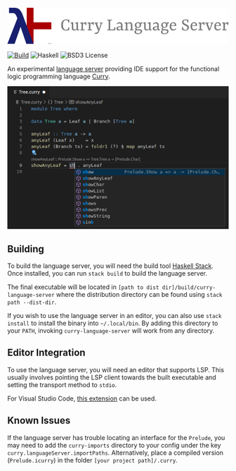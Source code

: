 ![Curry Language Server](images/banner.svg)

[![Build](https://github.com/fwcd/curry-language-server/actions/workflows/build.yml/badge.svg)](https://github.com/fwcd/curry-language-server/actions/workflows/build.yml)
![Haskell](https://img.shields.io/badge/language-Haskell-7363a3.svg)
![BSD3 License](https://img.shields.io/badge/license-BSD3-333333.svg)

An experimental [language server](https://microsoft.github.io/language-server-protocol/) providing IDE support for the functional logic programming language [Curry](https://en.wikipedia.org/wiki/Curry_(programming_language)).

![Screenshot](images/screenshot.png)

## Building
To build the language server, you will need the build tool [Haskell Stack](https://docs.haskellstack.org). Once installed, you can run `stack build` to build the language server.

The final executable will be located in `[path to dist dir]/build/curry-language-server` where the distribution directory can be found using `stack path --dist-dir`.

If you wish to use the language server in an editor, you can also use `stack install` to install the binary into `~/.local/bin`. By adding this directory to your `PATH`, invoking `curry-language-server` will work from any directory.

## Editor Integration
To use the language server, you will need an editor that supports LSP. This usually involves pointing the LSP client towards the built executable and setting the transport method to `stdio`.

For Visual Studio Code, [this extension](https://github.com/fwcd/vscode-curry) can be used.

## Known Issues
If the language server has trouble locating an interface for the `Prelude`, you may need to add the `curry-imports` directory to your config under the key `curry.languageServer.importPaths`. Alternatively, place a compiled version (`Prelude.icurry`) in the folder `[your project path]/.curry`.
